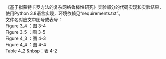 《基于拟蒙特卡罗方法的复杂网络鲁棒性研究》实验部分的代码实现和实验结果，使用Python 3.8语言实现，环境依赖见“requirements.txt”。<br>
文件名对应文中图号或表号：<br>
Figure 3_4 ：图 3-4 <br>
Figure 3_5 ：图 3-5 <br>
Figure 4_3 ：图 4-3 <br>
Figure 4_4 ：图 4-4 <br>
Table  4_2 &nbsp：表 4-2 <br>
